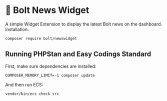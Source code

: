 # 📰 Bolt News Widget

A simple Widget Extension to display the latest Bolt news on the dashboard. 
Installation:

```bash
composer require bolt/newswidget
```


## Running PHPStan and Easy Codings Standard

First, make sure dependencies are installed:

```
COMPOSER_MEMORY_LIMIT=-1 composer update
```

And then run ECS:

```
vendor/bin/ecs check src
```

